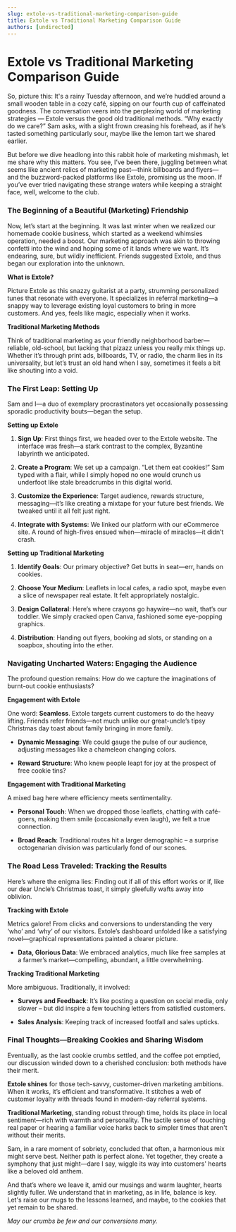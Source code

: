 ```yaml
---
slug: extole-vs-traditional-marketing-comparison-guide
title: Extole vs Traditional Marketing Comparison Guide
authors: [undirected]
---
```



# Extole vs Traditional Marketing Comparison Guide

So, picture this: It's a rainy Tuesday afternoon, and we’re huddled around a small wooden table in a cozy café, sipping on our fourth cup of caffeinated goodness. The conversation veers into the perplexing world of marketing strategies — Extole versus the good old traditional methods. “Why exactly do we care?” Sam asks, with a slight frown creasing his forehead, as if he’s tasted something particularly sour, maybe like the lemon tart we shared earlier.

But before we dive headlong into this rabbit hole of marketing mishmash, let me share why this matters. You see, I’ve been there, juggling between what seems like ancient relics of marketing past—think billboards and flyers—and the buzzword-packed platforms like Extole, promising us the moon. If you’ve ever tried navigating these strange waters while keeping a straight face, well, welcome to the club.

### The Beginning of a Beautiful (Marketing) Friendship

Now, let’s start at the beginning. It was last winter when we realized our homemade cookie business, which started as a weekend whimsies operation, needed a boost. Our marketing approach was akin to throwing confetti into the wind and hoping some of it lands where we want. It’s endearing, sure, but wildly inefficient. Friends suggested Extole, and thus began our exploration into the unknown.

**What is Extole?** 

Picture Extole as this snazzy guitarist at a party, strumming personalized tunes that resonate with everyone. It specializes in referral marketing—a snappy way to leverage existing loyal customers to bring in more customers. And yes, feels like magic, especially when it works.

**Traditional Marketing Methods**

Think of traditional marketing as your friendly neighborhood barber—reliable, old-school, but lacking that pizazz unless you really mix things up. Whether it’s through print ads, billboards, TV, or radio, the charm lies in its universality, but let’s trust an old hand when I say, sometimes it feels a bit like shouting into a void.

### The First Leap: Setting Up

Sam and I—a duo of exemplary procrastinators yet occasionally possessing sporadic productivity bouts—began the setup. 

**Setting up Extole**

1. **Sign Up**: First things first, we headed over to the Extole website. The interface was fresh—a stark contrast to the complex, Byzantine labyrinth we anticipated.
   
2. **Create a Program**: We set up a campaign. “Let them eat cookies!” Sam typed with a flair, while I simply hoped no one would crunch us underfoot like stale breadcrumbs in this digital world.
   
3. **Customize the Experience**: Target audience, rewards structure, messaging—it’s like creating a mixtape for your future best friends. We tweaked until it all felt just right.

4. **Integrate with Systems**: We linked our platform with our eCommerce site. A round of high-fives ensued when—miracle of miracles—it didn’t crash.

**Setting up Traditional Marketing**

1. **Identify Goals**: Our primary objective? Get butts in seat—err, hands on cookies.

2. **Choose Your Medium**: Leaflets in local cafes, a radio spot, maybe even a slice of newspaper real estate. It felt appropriately nostalgic.

3. **Design Collateral**: Here’s where crayons go haywire—no wait, that’s our toddler. We simply cracked open Canva, fashioned some eye-popping graphics.

4. **Distribution**: Handing out flyers, booking ad slots, or standing on a soapbox, shouting into the ether.

### Navigating Uncharted Waters: Engaging the Audience

The profound question remains: How do we capture the imaginations of burnt-out cookie enthusiasts? 

**Engagement with Extole**

One word: **Seamless**. Extole targets current customers to do the heavy lifting. Friends refer friends—not much unlike our great-uncle’s tipsy Christmas day toast about family bringing in more family.

- **Dynamic Messaging**: We could gauge the pulse of our audience, adjusting messages like a chameleon changing colors.
   
- **Reward Structure**: Who knew people leapt for joy at the prospect of free cookie tins? 

**Engagement with Traditional Marketing**

A mixed bag here where efficiency meets sentimentality.

- **Personal Touch**: When we dropped those leaflets, chatting with café-goers, making them smile (occasionally even laugh), we felt a true connection.

- **Broad Reach**: Traditional routes hit a larger demographic – a surprise octogenarian division was particularly fond of our scones.

### The Road Less Traveled: Tracking the Results

Here’s where the enigma lies: Finding out if all of this effort works or if, like our dear Uncle’s Christmas toast, it simply gleefully wafts away into oblivion.

**Tracking with Extole**

Metrics galore! From clicks and conversions to understanding the very ‘who’ and ‘why’ of our visitors. Extole’s dashboard unfolded like a satisfying novel—graphical representations painted a clearer picture.

- **Data, Glorious Data**: We embraced analytics, much like free samples at a farmer’s market—compelling, abundant, a little overwhelming.

**Tracking Traditional Marketing**

More ambiguous. Traditionally, it involved:

- **Surveys and Feedback**: It’s like posting a question on social media, only slower – but did inspire a few touching letters from satisfied customers.

- **Sales Analysis**: Keeping track of increased footfall and sales upticks.

### Final Thoughts—Breaking Cookies and Sharing Wisdom

Eventually, as the last cookie crumbs settled, and the coffee pot emptied, our discussion winded down to a cherished conclusion: both methods have their merit.

**Extole shines** for those tech-savvy, customer-driven marketing ambitions. When it works, it’s efficient and transformative. It stitches a web of customer loyalty with threads found in modern-day referral systems.

**Traditional Marketing**, standing robust through time, holds its place in local sentiment—rich with warmth and personality. The tactile sense of touching real paper or hearing a familiar voice harks back to simpler times that aren't without their merits.

Sam, in a rare moment of sobriety, concluded that often, a harmonious mix might serve best. Neither path is perfect alone. Yet together, they create a symphony that just might—dare I say, wiggle its way into customers' hearts like a beloved old anthem.

And that’s where we leave it, amid our musings and warm laughter, hearts slightly fuller. We understand that in marketing, as in life, balance is key. Let's raise our mugs to the lessons learned, and maybe, to the cookies that yet remain to be shared.

_May our crumbs be few and our conversions many._